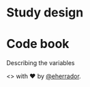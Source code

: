 Study design
============

Code book
=========
Describing the variables



<> with :heart: by [@eherrador].

[@eherrador]:https://twitter.com/eherrador

